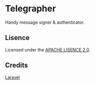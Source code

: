 # Telegrapher

Handy message signer & authenticator.


## Lisence

Licensed under the [APACHE LISENCE 2.0](http://www.apache.org/licenses/LICENSE-2.0).


## Credits

[Laravel](https://laravel.com/)

